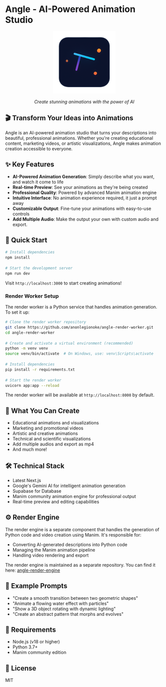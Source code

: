 # Angle - AI-Powered Animation Studio

<div align="center">
  <img src="public/angle-glow-icon.png" alt="Angle Logo" width="200"/>
  <br/>
  <p><em>Create stunning animations with the power of AI</em></p>
</div>

## 🎬 Transform Your Ideas into Animations

Angle is an AI-powered animation studio that turns your descriptions into beautiful, professional animations. Whether you're creating educational content, marketing videos, or artistic visualizations, Angle makes animation creation accessible to everyone.

## ✨ Key Features

- **AI-Powered Animation Generation**: Simply describe what you want, and watch it come to life
- **Real-time Preview**: See your animations as they're being created
- **Professional Quality**: Powered by advanced Manim animation engine
- **Intuitive Interface**: No animation experience required, it just a prompt away
- **Customizable Output**: Fine-tune your animations with easy-to-use controls
- **Add Multiple Audio**: Make the output your own with custom audio and export.

## 🚀 Quick Start

```bash
# Install dependencies
npm install

# Start the development server
npm run dev
```

Visit `http://localhost:3000` to start creating animations!

### Render Worker Setup

The render worker is a Python service that handles animation generation. To set it up:

```bash
# Clone the render worker repository
git clone https://github.com/anonlegionoke/angle-render-worker.git
cd angle-render-worker

# Create and activate a virtual environment (recommended)
python -m venv venv
source venv/bin/activate  # On Windows, use: venv\Scripts\activate

# Install dependencies
pip install -r requirements.txt

# Start the render worker
uvicorn app:app --reload
```

The render worker will be available at `http://localhost:8000` by default.

## 🎨 What You Can Create

- Educational animations and visualizations
- Marketing and promotional videos
- Artistic and creative animations
- Technical and scientific visualizations
- Add multiple audios and export as mp4
- And much more!

## 🛠️ Technical Stack

- Latest Next.js
- Google's Gemini AI for intelligent animation generation
- Supabase for Database
- Manim community animation engine for professional output
- Real-time preview and editing capabilities

## ⚙️ Render Engine

The render engine is a separate component that handles the generation of Python code and video creation using Manim. It's responsible for:

- Converting AI-generated descriptions into Python code
- Managing the Manim animation pipeline
- Handling video rendering and export

The render engine is maintained as a separate repository. You can find it here: [angle-render-engine](https://github.com/anonlegionoke/angle-render-worker)

## 📝 Example Prompts

- "Create a smooth transition between two geometric shapes"
- "Animate a flowing water effect with particles"
- "Show a 3D object rotating with dynamic lighting"
- "Create an abstract pattern that morphs and evolves"

## 🔧 Requirements

- Node.js (v18 or higher)
- Python 3.7+
- Manim community edition

## 📄 License

MIT